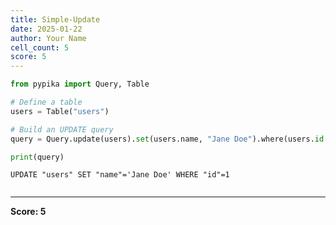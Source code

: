 ```yaml
---
title: Simple-Update
date: 2025-01-22
author: Your Name
cell_count: 5
score: 5
---
```


```python
from pypika import Query, Table
```


```python
# Define a table
users = Table("users")
```


```python
# Build an UPDATE query
query = Query.update(users).set(users.name, "Jane Doe").where(users.id == 1)
```


```python
print(query)
```

    UPDATE "users" SET "name"='Jane Doe' WHERE "id"=1



```python

```


---
**Score: 5**
